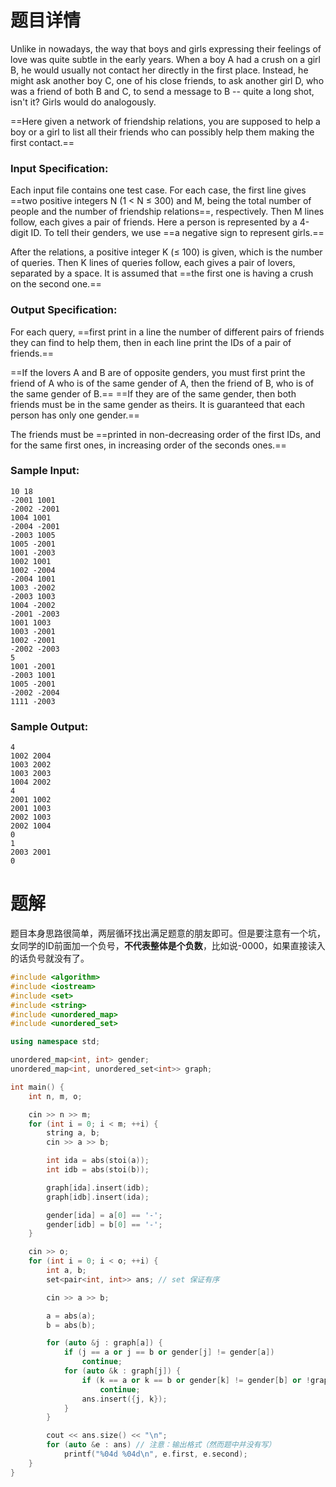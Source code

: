 # 题目详情
Unlike in nowadays, the way that boys and girls expressing their feelings of love was quite subtle in the early years. When a boy A had a crush on a girl B, he would usually not contact her directly in the first place. Instead, he might ask another boy C, one of his close friends, to ask another girl D, who was a friend of both B and C, to send a message to B -- quite a long shot, isn't it? Girls would do analogously.

==Here given a network of friendship relations, you are supposed to help a boy or a girl to list all their friends who can possibly help them making the first contact.==

### Input Specification:

Each input file contains one test case. For each case, the first line gives ==two positive integers N (1 $<$ N $\le$ 300) and M, being the total number of people and the number of friendship relations==, respectively. Then M lines follow, each gives a pair of friends. Here a person is represented by a 4-digit ID. To tell their genders, we use ==a negative sign to represent girls.==

After the relations, a positive integer K ($\le$ 100) is given, which is the number of queries. Then K lines of queries follow, each gives a pair of lovers, separated by a space. It is assumed that ==the first one is having a crush on the second one.==

### Output Specification:

For each query, ==first print in a line the number of different pairs of friends they can find to help them, then in each line print the IDs of a pair of friends.==

==If the lovers A and B are of opposite genders, you must first print the friend of A who is of the same gender of A, then the friend of B, who is of the same gender of B.== ==If they are of the same gender, then both friends must be in the same gender as theirs. It is guaranteed that each person has only one gender.==

The friends must be ==printed in non-decreasing order of the first IDs, and for the same first ones, in increasing order of the seconds ones.==

### Sample Input:

    10 18
    -2001 1001
    -2002 -2001
    1004 1001
    -2004 -2001
    -2003 1005
    1005 -2001
    1001 -2003
    1002 1001
    1002 -2004
    -2004 1001
    1003 -2002
    -2003 1003
    1004 -2002
    -2001 -2003
    1001 1003
    1003 -2001
    1002 -2001
    -2002 -2003
    5
    1001 -2001
    -2003 1001
    1005 -2001
    -2002 -2004
    1111 -2003


### Sample Output:

    4
    1002 2004
    1003 2002
    1003 2003
    1004 2002
    4
    2001 1002
    2001 1003
    2002 1003
    2002 1004
    0
    1
    2003 2001
    0
# 题解

题目本身思路很简单，两层循环找出满足题意的朋友即可。但是要注意有一个坑，女同学的ID前面加一个负号，**不代表整体是个负数**，比如说-0000，如果直接读入的话负号就没有了。

```cpp
#include <algorithm>
#include <iostream>
#include <set>
#include <string>
#include <unordered_map>
#include <unordered_set>

using namespace std;

unordered_map<int, int> gender;
unordered_map<int, unordered_set<int>> graph;

int main() {
    int n, m, o;

    cin >> n >> m;
    for (int i = 0; i < m; ++i) {
        string a, b;
        cin >> a >> b;

        int ida = abs(stoi(a));
        int idb = abs(stoi(b));

        graph[ida].insert(idb);
        graph[idb].insert(ida);

        gender[ida] = a[0] == '-';
        gender[idb] = b[0] == '-';
    }

    cin >> o;
    for (int i = 0; i < o; ++i) {
        int a, b;
        set<pair<int, int>> ans; // set 保证有序

        cin >> a >> b;

        a = abs(a);
        b = abs(b);

        for (auto &j : graph[a]) {
            if (j == a or j == b or gender[j] != gender[a])
                continue;
            for (auto &k : graph[j]) {
                if (k == a or k == b or gender[k] != gender[b] or !graph[k].count(b))
                    continue;
                ans.insert({j, k});
            }
        }

        cout << ans.size() << "\n";
        for (auto &e : ans) // 注意：输出格式（然而题中并没有写）
            printf("%04d %04d\n", e.first, e.second);
    }
}
```

